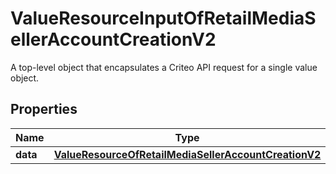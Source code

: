 

# ValueResourceInputOfRetailMediaSellerAccountCreationV2

A top-level object that encapsulates a Criteo API request for a single value object.

## Properties

| Name | Type | Description | Notes |
|------------ | ------------- | ------------- | -------------|
|**data** | [**ValueResourceOfRetailMediaSellerAccountCreationV2**](ValueResourceOfRetailMediaSellerAccountCreationV2.md) |  |  [optional] |



